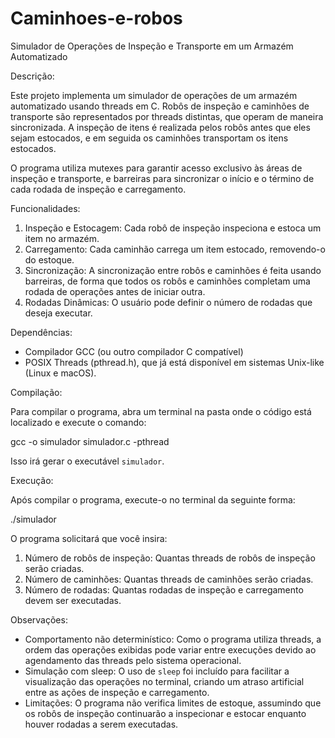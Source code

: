 # Caminhoes-e-robos

Simulador de Operações de Inspeção e Transporte em um Armazém Automatizado

Descrição:

Este projeto implementa um simulador de operações de um armazém automatizado usando threads em C.
Robôs de inspeção e caminhões de transporte são representados por threads distintas, que operam de
maneira sincronizada. A inspeção de itens é realizada pelos robôs antes que eles sejam estocados,
e em seguida os caminhões transportam os itens estocados.

O programa utiliza mutexes para garantir acesso exclusivo às áreas de inspeção e transporte, e
barreiras para sincronizar o início e o término de cada rodada de inspeção e carregamento.

Funcionalidades:

1. Inspeção e Estocagem: Cada robô de inspeção inspeciona e estoca um item no armazém.
2. Carregamento: Cada caminhão carrega um item estocado, removendo-o do estoque.
3. Sincronização: A sincronização entre robôs e caminhões é feita usando barreiras, de forma que
   todos os robôs e caminhões completam uma rodada de operações antes de iniciar outra.
4. Rodadas Dinâmicas: O usuário pode definir o número de rodadas que deseja executar.

Dependências:

- Compilador GCC (ou outro compilador C compatível)
- POSIX Threads (pthread.h), que já está disponível em sistemas Unix-like (Linux e macOS).

Compilação:

Para compilar o programa, abra um terminal na pasta onde o código está localizado e execute o comando:

gcc -o simulador simulador.c -pthread

Isso irá gerar o executável `simulador`.

Execução:

Após compilar o programa, execute-o no terminal da seguinte forma:

./simulador

O programa solicitará que você insira:

1. Número de robôs de inspeção: Quantas threads de robôs de inspeção serão criadas.
2. Número de caminhões: Quantas threads de caminhões serão criadas.
3. Número de rodadas: Quantas rodadas de inspeção e carregamento devem ser executadas.

Observações:

- Comportamento não determinístico: Como o programa utiliza threads, a ordem das operações exibidas
  pode variar entre execuções devido ao agendamento das threads pelo sistema operacional.
- Simulação com sleep: O uso de `sleep` foi incluído para facilitar a visualização das operações no
  terminal, criando um atraso artificial entre as ações de inspeção e carregamento.
- Limitações: O programa não verifica limites de estoque, assumindo que os robôs de inspeção
  continuarão a inspecionar e estocar enquanto houver rodadas a serem executadas.
